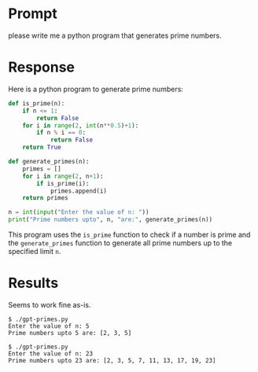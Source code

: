 # Prompt

please write me a python program that generates prime numbers.

# Response

Here is a python program to generate prime numbers:

```python
def is_prime(n):
    if n <= 1:
        return False
    for i in range(2, int(n**0.5)+1):
        if n % i == 0:
            return False
    return True

def generate_primes(n):
    primes = []
    for i in range(2, n+1):
        if is_prime(i):
            primes.append(i)
    return primes

n = int(input("Enter the value of n: "))
print("Prime numbers upto", n, "are:", generate_primes(n))
```

This program uses the `is_prime` function to check if a number is prime and the `generate_primes` function to generate all prime numbers up to the specified limit `n`.

# Results

Seems to work fine as-is.

```text
$ ./gpt-primes.py
Enter the value of n: 5
Prime numbers upto 5 are: [2, 3, 5]

$ ./gpt-primes.py
Enter the value of n: 23
Prime numbers upto 23 are: [2, 3, 5, 7, 11, 13, 17, 19, 23]
```